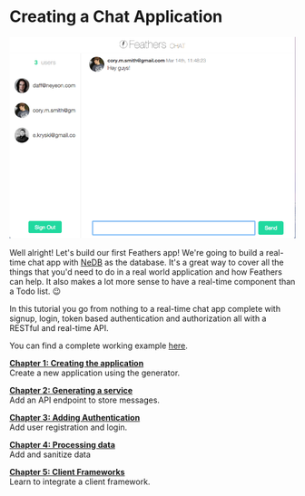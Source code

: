 # Creating a Chat Application

![Chat app screenshot](./assets/chat.gif)

Well alright! Let's build our first Feathers app! We're going to build a real-time chat app with [NeDB](https://github.com/louischatriot/nedb) as the database. It's a great way to cover all the things that you'd need to do in a real world application and how Feathers can help. It also makes a lot more sense to have a real-time component than a Todo list. 😉

In this tutorial you go from nothing to a real-time chat app complete with signup, login, token based authentication and authorization all with a RESTful and real-time API.

You can find a complete working example [here](https://github.com/feathersjs/feathers-chat).

[**Chapter 1: Creating the application**](./creating.md)<br/>
Create a new application using the generator.

[**Chapter 2: Generating a service**](./generating.md)<br/>
Add an API endpoint to store messages.

[**Chapter 3: Adding Authentication**](./authentication.md)<br/>
Add user registration and login.

[**Chapter 4: Processing data**](./processing.md)<br/>
Add and sanitize data

[**Chapter 5: Client Frameworks**](./frameworks.md)<br/>
Learn to integrate a client framework.
